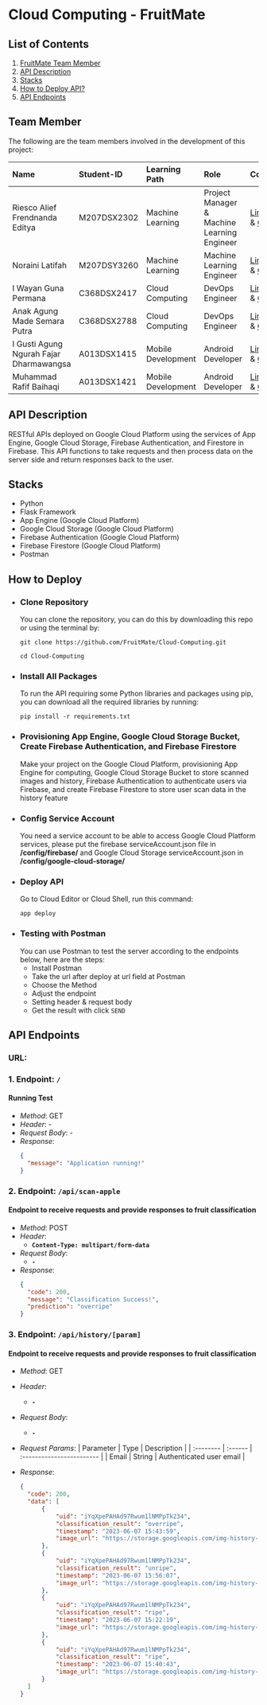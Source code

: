 # Cloud Computing - FruitMate

## List of Contents
1. [FruitMate Team Member](#team-member)
2. [API Description](#api-description)
3. [Stacks](#stacks)
4. [How to Deploy API?](#how-to-deploy)
5. [API Endpoints](#api-enspoints)

## Team Member
The following are the team members involved in the development of this project:

| Name | Student-ID | Learning Path | Role | Contacts |
| :-------- | :------- | :-------------------------------- | :-------- | :-------- |
| Riesco Alief Frendnanda Editya | M207DSX2302 | Machine Learning | Project Manager & Machine Learning Engineer | [LinkedIn](https://www.linkedin.com/in/riesco-alief-frendnanda-editya-a65929244/) & [Github](https://github.com/riszt892) |
| Noraini Latifah | M207DSY3260 | Machine Learning | Machine Learning Engineer | [LinkedIn](https://www.linkedin.com/in/norainilatifah/) & [Github](https://github.com/Noraini09) |
| I Wayan Guna Permana | C368DSX2417 | Cloud Computing | DevOps Engineer | [LinkedIn](https://www.linkedin.com/in/i-wayan-guna-permana/) & [Github](https://github.com/gunapermana) |
| Anak Agung Made Semara Putra | C368DSX2788 | Cloud Computing | DevOps Engineer | [LinkedIn](https://www.linkedin.com/in/gungwahada1/) & [Github](https://github.com/Gungwahada1) |
| I Gusti Agung Ngurah Fajar Dharmawangsa | A013DSX1415 | Mobile Development | Android Developer | [LinkedIn](https://www.linkedin.com/in/ngurahfajar/) & [Github](https://github.com/NgurahFajar) |
| Muhammad Rafif Baihaqi | A013DSX1421 | Mobile Development | Android Developer | [LinkedIn](https://www.linkedin.com/in/muhammad-rafif-baihaqi-198b56226/) & [Github](https://github.com/Raff-28) |

## API Description
RESTful APIs deployed on Google Cloud Platform using the services of App Engine, Google Cloud Storage, Firebase Authentication, and Firestore in Firebase. This API functions to take requests and then process data on the server side and return responses back to the user.

## Stacks
- Python
- Flask Framework
- App Engine (Google Cloud Platform)
- Google Cloud Storage (Google Cloud Platform)
- Firebase Authentication (Google Cloud Platform)
- Firebase Firestore (Google Cloud Platform)
- Postman

## How to Deploy

- ### Clone Repository
  You can clone the repository, you can do this by downloading this repo or using the terminal by:
  ```shell
  git clone https://github.com/FruitMate/Cloud-Computing.git
  ```
  ```shell
  cd Cloud-Computing
  ```
- ### Install All Packages
  To run the API requiring some Python libraries and packages using pip, you can download all the required libraries by running:
  ```shell
  pip install -r requirements.txt
  ```
- ### Provisioning App Engine, Google Cloud Storage Bucket, Create Firebase Authentication, and Firebase Firestore
  Make your project on the Google Cloud Platform, provisioning App Engine for computing, Google Cloud Storage Bucket to store scanned images and history, Firebase Authentication to authenticate users via Firebase, and create Firebase Firestore to store user scan data in the history feature
- ### Config Service Account
  You need a service account to be able to access Google Cloud Platform services, please put the firebase serviceAccount.json file in **/config/firebase/** and Google Cloud Storage serviceAccount.json in **/config/google-cloud-storage/**
- ### Deploy API
  Go to Cloud Editor or Cloud Shell, run this command:
  ```shell
  app deploy
  ```
- ### Testing with Postman
  You can use Postman to test the server according to the endpoints below, here are the steps:
  - Install Postman
  - Take the url after deploy at url field at Postman
  - Choose the Method
  - Adjust the endpoint
  - Setting header & request body
  - Get the result with click `SEND`

## API Endpoints

### URL: 

### 1. Endpoint: `/`
#### Running Test
- *Method*: GET
- *Header*: -
- *Request Body*: -
- *Response*:
  ```json
  {
    "message": "Application running!"
  }
  ```
  
### 2. Endpoint: `/api/scan-apple`
#### Endpoint to receive requests and provide responses to fruit classification
- *Method*: POST
- *Header*: 
  - **`Content-Type: multipart/form-data`**
- *Request Body*:
  - **`-`**
- *Response*:
  ```json
  {
    "code": 200,
    "message": "Classification Success!",
    "prediction": "overripe"
  }
  ```
  
### 3. Endpoint: `/api/history/[param]`
#### Endpoint to receive requests and provide responses to fruit classification
- *Method*: GET
- *Header*: 
  - **`-`**
- *Request Body*:
  - **`-`**
- *Request Params*:
  | Parameter | Type    | Description               |
  | :-------- | :------ | :------------------------ |
  | Email     | String  | Authenticated user email  |

- *Response*:
  ```json
  {
    "code": 200,
    "data": [
        {
            "uid": "iYqXpePAHAd97Rwum1lNMPpTk234",
            "classification_result": "overripe",
            "timestamp": "2023-06-07 15:43:59",
            "image_url": "https://storage.googleapis.com/img-history-storage-bucket/20230607154356_iYqXpePAHAd97Rwum1lNMPpTk2N2_0TjqBkd6WD.jpg"
        },
        {
            "uid": "iYqXpePAHAd97Rwum1lNMPpTk234",
            "classification_result": "unripe",
            "timestamp": "2023-06-07 15:56:07",
            "image_url": "https://storage.googleapis.com/img-history-storage-bucket/20230607155606_iYqXpePAHAd97Rwum1lNMPpTk2N2_yqVBs0lM1V.jpg"
        },
        {
            "uid": "iYqXpePAHAd97Rwum1lNMPpTk234",
            "classification_result": "ripe",
            "timestamp": "2023-06-07 15:22:19",
            "image_url": "https://storage.googleapis.com/img-history-storage-bucket/20230607152212_iYqXpePAHAd97Rwum1lNMPpTk2N2_XCaFE0odhY.jpg"
        },
        {
            "uid": "iYqXpePAHAd97Rwum1lNMPpTk234",
            "classification_result": "ripe",
            "timestamp": "2023-06-07 15:40:43",
            "image_url": "https://storage.googleapis.com/img-history-storage-bucket/20230607154040_iYqXpePAHAd97Rwum1lNMPpTk2N2_qezPXcnajK.jpg"
        }
    ]
  }
  ```
